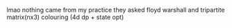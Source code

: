 lmao nothing came from my practice
they asked floyd warshall and tripartite matrix(nx3) colouring (4d dp + state opt)
